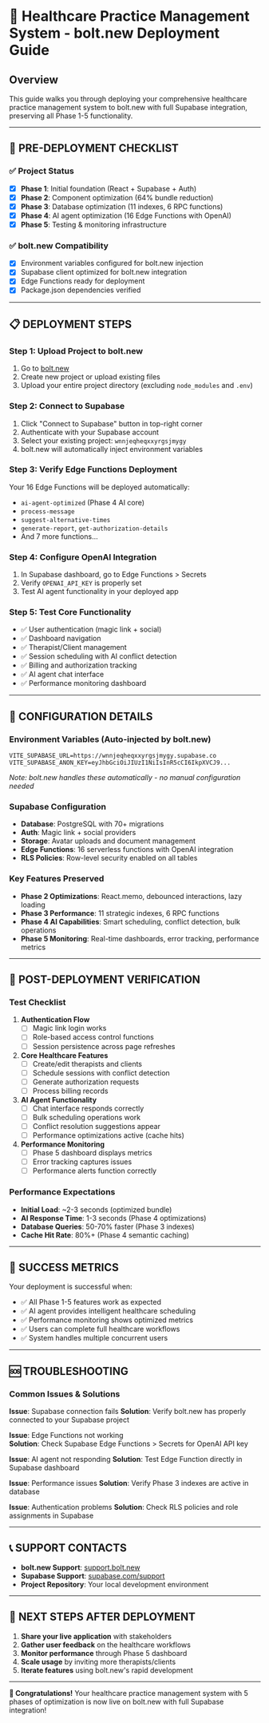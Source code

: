 # 🚀 Healthcare Practice Management System - bolt.new Deployment Guide

## Overview
This guide walks you through deploying your comprehensive healthcare practice management system to bolt.new with full Supabase integration, preserving all Phase 1-5 functionality.

---

## 🎯 **PRE-DEPLOYMENT CHECKLIST**

### ✅ **Project Status**
- [x] **Phase 1**: Initial foundation (React + Supabase + Auth)
- [x] **Phase 2**: Component optimization (64% bundle reduction)  
- [x] **Phase 3**: Database optimization (11 indexes, 6 RPC functions)
- [x] **Phase 4**: AI agent optimization (16 Edge Functions with OpenAI)
- [x] **Phase 5**: Testing & monitoring infrastructure

### ✅ **bolt.new Compatibility**
- [x] Environment variables configured for bolt.new injection
- [x] Supabase client optimized for bolt.new integration
- [x] Edge Functions ready for deployment
- [x] Package.json dependencies verified

---

## 📋 **DEPLOYMENT STEPS**

### **Step 1: Upload Project to bolt.new**
1. Go to [bolt.new](https://bolt.new)
2. Create new project or upload existing files
3. Upload your entire project directory (excluding `node_modules` and `.env`)

### **Step 2: Connect to Supabase**
1. Click "Connect to Supabase" button in top-right corner
2. Authenticate with your Supabase account
3. Select your existing project: `wnnjeqheqxxyrgsjmygy`
4. bolt.new will automatically inject environment variables

### **Step 3: Verify Edge Functions Deployment**
Your 16 Edge Functions will be deployed automatically:
- `ai-agent-optimized` (Phase 4 AI core)
- `process-message` 
- `suggest-alternative-times`
- `generate-report`, `get-authorization-details`
- And 7 more functions...

### **Step 4: Configure OpenAI Integration**
1. In Supabase dashboard, go to Edge Functions > Secrets
2. Verify `OPENAI_API_KEY` is properly set
3. Test AI agent functionality in your deployed app

### **Step 5: Test Core Functionality**
- ✅ User authentication (magic link + social)
- ✅ Dashboard navigation
- ✅ Therapist/Client management
- ✅ Session scheduling with AI conflict detection
- ✅ Billing and authorization tracking
- ✅ AI agent chat interface
- ✅ Performance monitoring dashboard

---

## 🔧 **CONFIGURATION DETAILS**

### **Environment Variables (Auto-injected by bolt.new)**
```
VITE_SUPABASE_URL=https://wnnjeqheqxxyrgsjmygy.supabase.co
VITE_SUPABASE_ANON_KEY=eyJhbGciOiJIUzI1NiIsInR5cCI6IkpXVCJ9...
```
*Note: bolt.new handles these automatically - no manual configuration needed*

### **Supabase Configuration**
- **Database**: PostgreSQL with 70+ migrations
- **Auth**: Magic link + social providers
- **Storage**: Avatar uploads and document management  
- **Edge Functions**: 16 serverless functions with OpenAI integration
- **RLS Policies**: Row-level security enabled on all tables

### **Key Features Preserved**
- **Phase 2 Optimizations**: React.memo, debounced interactions, lazy loading
- **Phase 3 Performance**: 11 strategic indexes, 6 RPC functions
- **Phase 4 AI Capabilities**: Smart scheduling, conflict detection, bulk operations
- **Phase 5 Monitoring**: Real-time dashboards, error tracking, performance metrics

---

## 🚀 **POST-DEPLOYMENT VERIFICATION**

### **Test Checklist**
1. **Authentication Flow**
   - [ ] Magic link login works
   - [ ] Role-based access control functions
   - [ ] Session persistence across page refreshes

2. **Core Healthcare Features**
   - [ ] Create/edit therapists and clients
   - [ ] Schedule sessions with conflict detection
   - [ ] Generate authorization requests
   - [ ] Process billing records

3. **AI Agent Functionality**
   - [ ] Chat interface responds correctly
   - [ ] Bulk scheduling operations work
   - [ ] Conflict resolution suggestions appear
   - [ ] Performance optimizations active (cache hits)

4. **Performance Monitoring**
   - [ ] Phase 5 dashboard displays metrics
   - [ ] Error tracking captures issues
   - [ ] Performance alerts function correctly

### **Performance Expectations**
- **Initial Load**: ~2-3 seconds (optimized bundle)
- **AI Response Time**: 1-3 seconds (Phase 4 optimizations)
- **Database Queries**: 50-70% faster (Phase 3 indexes)
- **Cache Hit Rate**: 80%+ (Phase 4 semantic caching)

---

## 🎉 **SUCCESS METRICS**

Your deployment is successful when:
- ✅ All Phase 1-5 features work as expected
- ✅ AI agent provides intelligent healthcare scheduling
- ✅ Performance monitoring shows optimized metrics
- ✅ Users can complete full healthcare workflows
- ✅ System handles multiple concurrent users

---

## 🆘 **TROUBLESHOOTING**

### **Common Issues & Solutions**

**Issue**: Supabase connection fails
**Solution**: Verify bolt.new has properly connected to your Supabase project

**Issue**: Edge Functions not working  
**Solution**: Check Supabase Edge Functions > Secrets for OpenAI API key

**Issue**: AI agent not responding
**Solution**: Test Edge Function directly in Supabase dashboard

**Issue**: Performance issues
**Solution**: Verify Phase 3 indexes are active in database

**Issue**: Authentication problems
**Solution**: Check RLS policies and role assignments in Supabase

---

## 📞 **SUPPORT CONTACTS**

- **bolt.new Support**: [support.bolt.new](https://support.bolt.new)
- **Supabase Support**: [supabase.com/support](https://supabase.com/support)
- **Project Repository**: Your local development environment

---

## 🎯 **NEXT STEPS AFTER DEPLOYMENT**

1. **Share your live application** with stakeholders
2. **Gather user feedback** on the healthcare workflows
3. **Monitor performance** through Phase 5 dashboard
4. **Scale usage** by inviting more therapists/clients
5. **Iterate features** using bolt.new's rapid development

---

**🎉 Congratulations!** Your healthcare practice management system with 5 phases of optimization is now live on bolt.new with full Supabase integration! 
